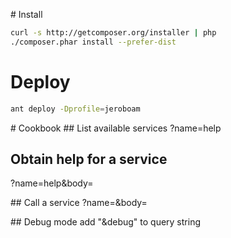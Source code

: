 # Install
```bash
curl -s http://getcomposer.org/installer | php
./composer.phar install --prefer-dist
```

# Deploy
```bash
ant deploy -Dprofile=jeroboam
```

# Cookbook
## List available services
?name=help

## Obtain help for a service
?name=help&body=<service>

## Call a service
?name=<service>&body=<body>

## Debug mode
add "&debug" to query string

